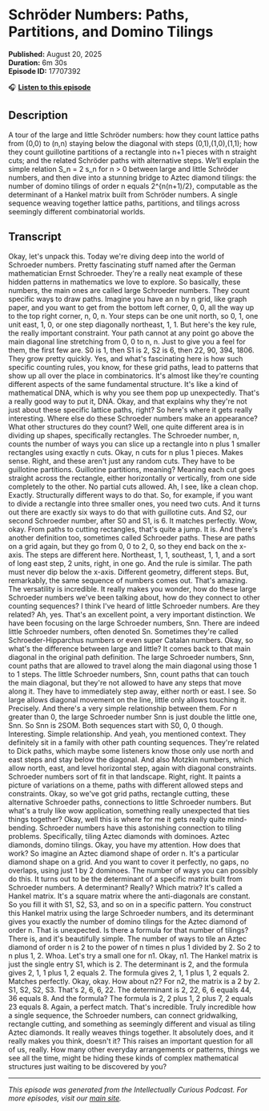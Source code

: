# Schröder Numbers: Paths, Partitions, and Domino Tilings

**Published:** August 20, 2025  
**Duration:** 6m 30s  
**Episode ID:** 17707392

🎧 **[Listen to this episode](https://intellectuallycurious.buzzsprout.com/2529712/episodes/17707392-schröder-numbers-paths-partitions-and-domino-tilings)**

## Description

A tour of the large and little Schröder numbers: how they count lattice paths from (0,0) to (n,n) staying below the diagonal with steps (0,1),(1,0),(1,1); how they count guillotine partitions of a rectangle into n+1 pieces with n straight cuts; and the related Schröder paths with alternative steps. We’ll explain the simple relation S_n = 2 s_n for n > 0 between large and little Schröder numbers, and then dive into a stunning bridge to Aztec diamond tilings: the number of domino tilings of order n equals 2^{n(n+1)/2}, computable as the determinant of a Hankel matrix built from Schröder numbers. A single sequence weaving together lattice paths, partitions, and tilings across seemingly different combinatorial worlds.

## Transcript

Okay, let's unpack this. Today we're diving deep into the world of Schroeder numbers. Pretty fascinating stuff named after the German mathematician Ernst Schroeder. They're a really neat example of these hidden patterns in mathematics we love to explore. So basically, these numbers, the main ones are called large Schroeder numbers. They count specific ways to draw paths. Imagine you have an n by n grid, like graph paper, and you want to get from the bottom left corner, 0, 0, all the way up to the top right corner, n, 0, n. Your steps can be one unit north, so 0, 1, one unit east, 1, 0, or one step diagonally northeast, 1, 1. But here's the key rule, the really important constraint. Your path cannot at any point go above the main diagonal line stretching from 0, 0 to n, n. Just to give you a feel for them, the first few are. S0 is 1, then S1 is 2, S2 is 6, then 22, 90, 394, 1806. They grow pretty quickly. Yes, and what's fascinating here is how such specific counting rules, you know, for these grid paths, lead to patterns that show up all over the place in combinatorics. It's almost like they're counting different aspects of the same fundamental structure. It's like a kind of mathematical DNA, which is why you see them pop up unexpectedly. That's a really good way to put it, DNA. Okay, and that explains why they're not just about these specific lattice paths, right? So here's where it gets really interesting. Where else do these Schroeder numbers make an appearance? What other structures do they count? Well, one quite different area is in dividing up shapes, specifically rectangles. The Schroeder number, n, counts the number of ways you can slice up a rectangle into n plus 1 smaller rectangles using exactly n cuts. Okay, n cuts for n plus 1 pieces. Makes sense. Right, and these aren't just any random cuts. They have to be guillotine partitions. Guillotine partitions, meaning? Meaning each cut goes straight across the rectangle, either horizontally or vertically, from one side completely to the other. No partial cuts allowed. Ah, I see, like a clean chop. Exactly. Structurally different ways to do that. So, for example, if you want to divide a rectangle into three smaller ones, you need two cuts. And it turns out there are exactly six ways to do that with guillotine cuts. And S2, our second Schroeder number, after S0 and S1, is 6. It matches perfectly. Wow, okay. From paths to cutting rectangles, that's quite a jump. It is. And there's another definition too, sometimes called Schroeder paths. These are paths on a grid again, but they go from 0, 0 to 2, 0, so they end back on the x-axis. The steps are different here. Northeast, 1, 1, southeast, 1, 1, and a sort of long east step, 2 units, right, in one go. And the rule is similar. The path must never dip below the x-axis. Different geometry, different steps. But, remarkably, the same sequence of numbers comes out. That's amazing. The versatility is incredible. It really makes you wonder, how do these large Schroeder numbers we've been talking about, how do they connect to other counting sequences? I think I've heard of little Schroeder numbers. Are they related? Ah, yes. That's an excellent point, a very important distinction. We have been focusing on the large Schroeder numbers, Snn. There are indeed little Schroeder numbers, often denoted Sn. Sometimes they're called Schroeder-Hipparchus numbers or even super Catalan numbers. Okay, so what's the difference between large and little? It comes back to that main diagonal in the original path definition. The large Schroeder numbers, Snn, count paths that are allowed to travel along the main diagonal using those 1 to 1 steps. The little Schroeder numbers, Snn, count paths that can touch the main diagonal, but they're not allowed to have any steps that move along it. They have to immediately step away, either north or east. I see. So large allows diagonal movement on the line, little only allows touching it. Precisely. And there's a very simple relationship between them. For n greater than 0, the large Schroeder number Snn is just double the little one, Snn. So Snn is 2SOM. Both sequences start with S0, 0, 0 though. Interesting. Simple relationship. And yeah, you mentioned context. They definitely sit in a family with other path counting sequences. They're related to Dick paths, which maybe some listeners know those only use north and east steps and stay below the diagonal. And also Motzkin numbers, which allow north, east, and level horizontal step, again with diagonal constraints. Schroeder numbers sort of fit in that landscape. Right, right. It paints a picture of variations on a theme, paths with different allowed steps and constraints. Okay, so we've got grid paths, rectangle cutting, these alternative Schroeder paths, connections to little Schroeder numbers. But what's a truly like wow application, something really unexpected that ties things together? Okay, well this is where for me it gets really quite mind-bending. Schroeder numbers have this astonishing connection to tiling problems. Specifically, tiling Aztec diamonds with dominoes. Aztec diamonds, domino tilings. Okay, you have my attention. How does that work? So imagine an Aztec diamond shape of order n. It's a particular diamond shape on a grid. And you want to cover it perfectly, no gaps, no overlaps, using just 1 by 2 dominoes. The number of ways you can possibly do this. It turns out to be the determinant of a specific matrix built from Schroeder numbers. A determinant? Really? Which matrix? It's called a Hankel matrix. It's a square matrix where the anti-diagonals are constant. So you fill it with S1, S2, S3, and so on in a specific pattern. You construct this Hankel matrix using the large Schroeder numbers, and its determinant gives you exactly the number of domino tilings for the Aztec diamond of order n. That is unexpected. Is there a formula for that number of tilings? There is, and it's beautifully simple. The number of ways to tile an Aztec diamond of order n is 2 to the power of n times n plus 1 divided by 2. So 2 to n plus 1, 2. Whoa. Let's try a small one for n1. Okay, n1. The Hankel matrix is just the single entry S1, which is 2. The determinant is 2, and the formula gives 2, 1, 1 plus 1, 2 equals 2. The formula gives 2, 1, 1 plus 1, 2 equals 2. Matches perfectly. Okay, okay. How about n2? For n2, the matrix is a 2 by 2. S1, S2, S2, S3. That's 2, 6, 6, 22. The determinant is 2, 22, 6, 6 equals 44, 36 equals 8. And the formula? The formula is 2, 2 plus 1, 2 plus 7, 2 equals 23 equals 8. Again, a perfect match. That's incredible. Truly incredible how a single sequence, the Schroeder numbers, can connect gridwalking, rectangle cutting, and something as seemingly different and visual as tiling Aztec diamonds. It really weaves things together. It absolutely does, and it really makes you think, doesn't it? This raises an important question for all of us, really. How many other everyday arrangements or patterns, things we see all the time, might be hiding these kinds of complex mathematical structures just waiting to be discovered by you?

---
*This episode was generated from the Intellectually Curious Podcast. For more episodes, visit our [main site](https://intellectuallycurious.buzzsprout.com).*

